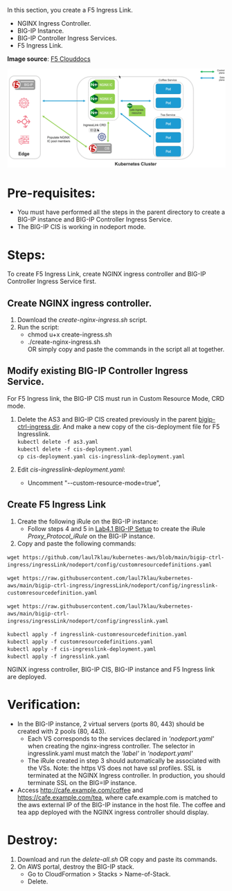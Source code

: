 In this section, you create a F5 Ingress Link.  
- NGINX Ingress Controller.  
- BIG-IP Instance.  
- BIG-IP Controller Ingress Services.  
- F5 Ingress Link.  

**Image source**: [F5 Clouddocs](https://clouddocs.f5.com/containers/latest/userguide/ingresslink/)  

![F5 Ingress Link](ingress-link-diagram.png)   

# Pre-requisites:
- You must have performed all the steps in the parent directory to create a BIG-IP instance and BIG-IP Controller Ingress Service.  
- The BIG-IP CIS is working in nodeport mode.

# Steps:
To create F5 Ingress Link, create NGINX ingress controller and BIG-IP Controller Ingress Service first.  
## Create NGINX ingress controller.   
1. Download the *create-nginx-ingress.sh* script.  
2. Run the script:  
   - chmod u+x create-ingress.sh    
   - ./create-nginx-ingress.sh   
   OR simply copy and paste the commands in the script all at together.   
   
## Modify existing BIG-IP Controller Ingress Service.  
For F5 Ingress link, the BIG-IP CIS must run in Custom Resource Mode, CRD mode. 
1. Delete the AS3 and BIG-IP CIS created previously in the parent [bigip-ctrl-ingress dir](https://github.com/laul7klau/kubernetes-aws/tree/main/bigip-ctrl-ingress). And make a new copy of the cis-deployment file for F5 Ingresslink.  
``kubectl delete -f as3.yaml``  
``kubectl delete -f cis-deployment.yaml``   
``cp cis-deployment.yaml cis-ingresslink-deployment.yaml``  

2. Edit *cis-ingresslink-deployment.yaml*:  
	 - Uncomment "--custom-resource-mode=true",  

## Create F5 Ingress Link
1. Create the following iRule on the BIG-IP instance:
   - Follow steps 4 and 5 in [Lab4.1 BIG-IP Setup](https://clouddocs.f5.com/training/community/containers/html/class1/module4/lab1.html) to create the iRule *Proxy_Protocol_iRule* on the BIG-IP instance.  
2. Copy and paste the following commands:  

``wget https://github.com/laul7klau/kubernetes-aws/blob/main/bigip-ctrl-ingress/ingressLink/nodeport/config/customresourcedefinitions.yaml ``     

``wget https://raw.githubusercontent.com/laul7klau/kubernetes-aws/main/bigip-ctrl-ingress/ingressLink/nodeport/config/ingresslink-customresourcedefinition.yaml``

``wget https://raw.githubusercontent.com/laul7klau/kubernetes-aws/main/bigip-ctrl-ingress/ingressLink/nodeport/config/ingresslink.yaml``   

``kubectl apply -f ingresslink-customresourcedefinition.yaml``    
``kubectl apply -f customresourcedefinitions.yaml``   
``kubectl apply -f cis-ingresslink-deployment.yaml``   
``kubectl apply -f ingresslink.yaml``    

NGINX ingress controller, BIG-IP CIS, BIG-IP instance and F5 Ingress link are deployed.

# Verification:
- In the BIG-IP instance, 2 virtual servers (ports 80, 443) should be created with 2 pools (80, 443). 
  - Each VS corresponds to the services declared in *'nodeport.yaml'* when creating the nginx-ingress controller. The selector in ingresslink.yaml must match the *'label'* in *'nodeport.yaml'*
  - The iRule created in step 3 should automatically be associated with the VSs.
  Note: the https VS does not have ssl profiles. SSL is terminated at the NGINX Ingress controller. In production, you should terminate SSL on the BIG=IP instance.  
- Access http://cafe.example.com/coffee and https://cafe.example.com/tea, where cafe.example.com is matched to the aws external IP of the BIG-IP instance in the host file. The coffee and tea app deployed with the NGINX ingress controller should display.

# Destroy:
1. Download and run the *delete-all.sh* OR copy and paste its commands.  
2. On AWS portal, destroy the BIG-IP stack.  
   - Go to CloudFormation > Stacks > Name-of-Stack. 
   - Delete.  





 
